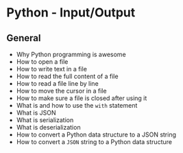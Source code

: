 # Python - Input/Output

## General

* Why Python programming is awesome
* How to open a file
* How to write text in a file
* How to read the full content of a file
* How to read a file line by line
* How to move the cursor in a file
* How to make sure a file is closed after using it
* What is and how to use the ```with``` statement
* What is JSON
* What is serialization
* What is deserialization
* How to convert a Python data structure to a JSON string
* How to convert a ```JSON``` string to a Python data structure
